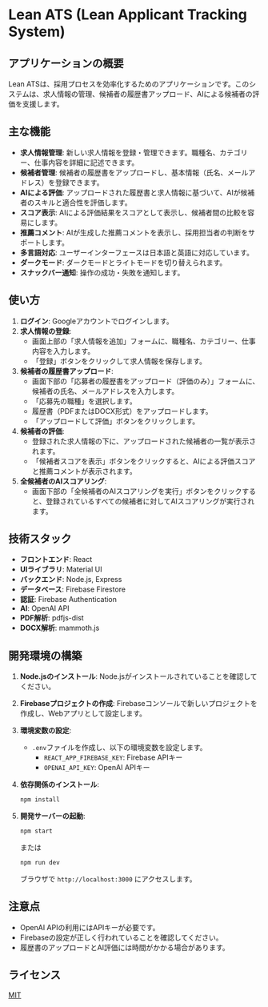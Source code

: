 # Lean ATS (Lean Applicant Tracking System)

## アプリケーションの概要

Lean ATSは、採用プロセスを効率化するためのアプリケーションです。このシステムは、求人情報の管理、候補者の履歴書アップロード、AIによる候補者の評価を支援します。

## 主な機能

-   **求人情報管理**: 新しい求人情報を登録・管理できます。職種名、カテゴリー、仕事内容を詳細に記述できます。
-   **候補者管理**: 候補者の履歴書をアップロードし、基本情報（氏名、メールアドレス）を登録できます。
-   **AIによる評価**: アップロードされた履歴書と求人情報に基づいて、AIが候補者のスキルと適合性を評価します。
-   **スコア表示**: AIによる評価結果をスコアとして表示し、候補者間の比較を容易にします。
-   **推薦コメント**: AIが生成した推薦コメントを表示し、採用担当者の判断をサポートします。
-   **多言語対応**: ユーザーインターフェースは日本語と英語に対応しています。
-   **ダークモード**: ダークモードとライトモードを切り替えられます。
-   **スナックバー通知**: 操作の成功・失敗を通知します。

## 使い方

1.  **ログイン**: Googleアカウントでログインします。
2.  **求人情報の登録**:
    -   画面上部の「求人情報を追加」フォームに、職種名、カテゴリー、仕事内容を入力します。
    -   「登録」ボタンをクリックして求人情報を保存します。
3.  **候補者の履歴書アップロード**:
    -   画面下部の「応募者の履歴書をアップロード（評価のみ）」フォームに、候補者の氏名、メールアドレスを入力します。
    -   「応募先の職種」を選択します。
    -   履歴書（PDFまたはDOCX形式）をアップロードします。
    -   「アップロードして評価」ボタンをクリックします。
4.  **候補者の評価**:
    -   登録された求人情報の下に、アップロードされた候補者の一覧が表示されます。
    -   「候補者スコアを表示」ボタンをクリックすると、AIによる評価スコアと推薦コメントが表示されます。
5.  **全候補者のAIスコアリング**:
    -   画面下部の「全候補者のAIスコアリングを実行」ボタンをクリックすると、登録されているすべての候補者に対してAIスコアリングが実行されます。

## 技術スタック

-   **フロントエンド**: React
-   **UIライブラリ**: Material UI
-   **バックエンド**: Node.js, Express
-   **データベース**: Firebase Firestore
-   **認証**: Firebase Authentication
-   **AI**: OpenAI API
-   **PDF解析**: pdfjs-dist
-   **DOCX解析**: mammoth.js

## 開発環境の構築

1.  **Node.jsのインストール**: Node.jsがインストールされていることを確認してください。
2.  **Firebaseプロジェクトの作成**: Firebaseコンソールで新しいプロジェクトを作成し、Webアプリとして設定します。
3.  **環境変数の設定**:
    -   `.env`ファイルを作成し、以下の環境変数を設定します。
        -   `REACT_APP_FIREBASE_KEY`: Firebase APIキー
        -   `OPENAI_API_KEY`: OpenAI APIキー
4.  **依存関係のインストール**:

    ```bash
    npm install
    ```
5.  **開発サーバーの起動**:

    ```bash
    npm start
    ```

    または

    ```bash
    npm run dev
    ```

    ブラウザで `http://localhost:3000` にアクセスします。

## 注意点

-   OpenAI APIの利用にはAPIキーが必要です。
-   Firebaseの設定が正しく行われていることを確認してください。
-   履歴書のアップロードとAI評価には時間がかかる場合があります。

## ライセンス

[MIT](LICENSE)
